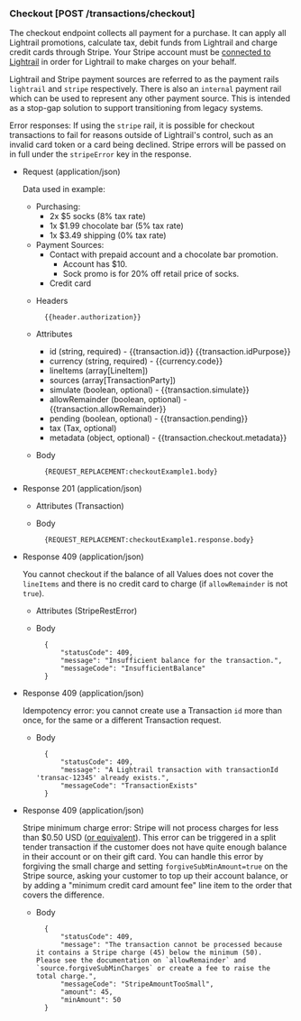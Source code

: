 ### Checkout [POST /transactions/checkout]

The checkout endpoint collects all payment for a purchase.  It can apply all Lightrail promotions, calculate tax, debit funds from Lightrail and charge credit cards through Stripe. Your Stripe account must be [connected to Lightrail](https://www.lightrail.com/app/#/account/api) in order for Lightrail to make charges on your behalf.

Lightrail and Stripe payment sources are referred to as the payment rails `lightrail` and `stripe` respectively. There is also an `internal` payment rail which can be used to represent any other payment source. This is intended as a stop-gap solution to support transitioning from legacy systems.

Error responses: If using the `stripe` rail, it is possible for checkout transactions to fail for reasons outside of Lightrail's control, such as an invalid card token or a card being declined. Stripe errors will be passed on in full under the `stripeError` key in the response. 

+ Request (application/json)
    
    Data used in example:
    - Purchasing: 
        - 2x $5 socks (8% tax rate)
        - 1x $1.99 chocolate bar  (5% tax rate)
        - 1x $3.49 shipping (0% tax rate)
    - Payment Sources:
        - Contact with prepaid account and a chocolate bar promotion.
            - Account has $10.
            - Sock promo is for 20% off retail price of socks.
        - Credit card
    
    + Headers
    
            {{header.authorization}}

    + Attributes
        + id (string, required) - {{transaction.id}}  {{transaction.idPurpose}}
        + currency (string, required) - {{currency.code}}
        + lineItems (array[LineItem])
        + sources (array[TransactionParty])
        + simulate (boolean, optional) - {{transaction.simulate}}
        + allowRemainder (boolean, optional) - {{transaction.allowRemainder}}
        + pending (boolean, optional) - {{transaction.pending}}
        + tax (Tax, optional) 
        + metadata (object, optional) - {{transaction.checkout.metadata}}
        
    + Body 
    
            {REQUEST_REPLACEMENT:checkoutExample1.body}
    
+ Response 201 (application/json)

    + Attributes (Transaction)

    + Body
    
            {REQUEST_REPLACEMENT:checkoutExample1.response.body}

+ Response 409 (application/json)

    You cannot checkout if the balance of all Values does not cover the `lineItems` and there is no credit card to charge (if `allowRemainder` is not `true`).

    + Attributes (StripeRestError)

    + Body

            {
                "statusCode": 409,
                "message": "Insufficient balance for the transaction.",
                "messageCode": "InsufficientBalance"
            }

+ Response 409 (application/json)

    Idempotency error: you cannot create use a Transaction `id` more than once, for the same or a different Transaction request.

    + Body

            {
                "statusCode": 409,
                "message": "A Lightrail transaction with transactionId 'transac-12345' already exists.",
                "messageCode": "TransactionExists"
            }

+ Response 409 (application/json)

    Stripe minimum charge error: Stripe will not process charges for less than $0.50 USD ([or equivalent](https://stripe.com/docs/currencies#minimum-and-maximum-charge-amounts)). This error can be triggered in a split tender transaction if the customer does not have quite enough balance in their account or on their gift card. You can handle this error by forgiving the small charge and setting `forgiveSubMinAmount=true` on the Stripe source, asking your customer to top up their account balance, or by adding a "minimum credit card amount fee" line item to the order that covers the difference. 

    + Body

            {
                "statusCode": 409,
                "message": "The transaction cannot be processed because it contains a Stripe charge (45) below the minimum (50).  Please see the documentation on `allowRemainder` and `source.forgiveSubMinCharges` or create a fee to raise the total charge.",
                "messageCode": "StripeAmountTooSmall",
                "amount": 45,
                "minAmount": 50
            }
